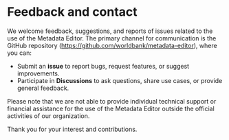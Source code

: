 # Feedback and contact

We welcome feedback, suggestions, and reports of issues related to the use of the Metadata Editor. The primary channel for communication is the GitHub repository (https://github.com/worldbank/metadata-editor), where you can:

- Submit an **issue** to report bugs, request features, or suggest improvements.
- Participate in **Discussions** to ask questions, share use cases, or provide general feedback.


Please note that we are not able to provide individual technical support or financial assistance for the use of the Metadata Editor outside the official activities of our organization.

Thank you for your interest and contributions.
